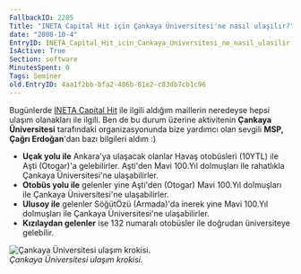 ```yaml
---
FallbackID: 2205
Title: "INETA Capital Hit için Çankaya Üniversitesi'ne nasıl ulaşılır?"
date: "2008-10-4"
EntryID: INETA_Capital_Hit_icin_Cankaya_Universitesi_ne_nasil_ulasilir
IsActive: True
Section: software
MinutesSpent: 0
Tags: Seminer
old.EntryID: 4aa1f2bb-bfa2-486b-81e2-c83db7cb1c96
---
```

Bugünlerde [INETA Capital
Hit](http://daron.yondem.com/tr/post/e7784945-391f-4e80-af92-2e8499d13592)
ile ilgili aldığım maillerin neredeyse hepsi ulaşım olanakları ile
ilgili. Ben de bu durum üzerine aktivitenin **Çankaya Üniversitesi**
tarafındaki organizasyonunda bize yardımcı olan sevgili **MSP, Çağrı
Erdoğan**'dan bazı bilgileri aldım :)

-   **Uçak yolu ile** Ankara'ya ulaşacak olanlar Havaş otobüsleri
    (10YTL) ile Aşti (Otogar)'a gelebilirler. Aşti'den Mavi 100.Yıl
    dolmuşları ile rahatlıkla Çankaya Üniversitesi'ne ulaşabilirler.
-   **Otobüs yolu ile** gelenler yine Aşti'den (Otogar) Mavi 100.Yıl
    dolmuşları ile Çankaya Üniversitesi'ne ulaşabilirler.
-   **Ulusoy ile** gelenler SöğütÖzü (Armada)'da inerek yine Mavi
    100.Yıl dolmuşları ile Çankaya Üniversitesi'ne ulaşabilirler.
-   **Kızılaydan gelenler** ise 132 numaralı otobüsler ile doğrudan
    üniversiteye gelebilir.

![Çankaya Üniversitesi ulaşım
krokisi.](media/INETA_Capital_Hit_icin_Cankaya_Universitesi_ne_nasil_ulasilir/03102008_1.jpg)\
*Çankaya Üniversitesi ulaşım krokisi.*


